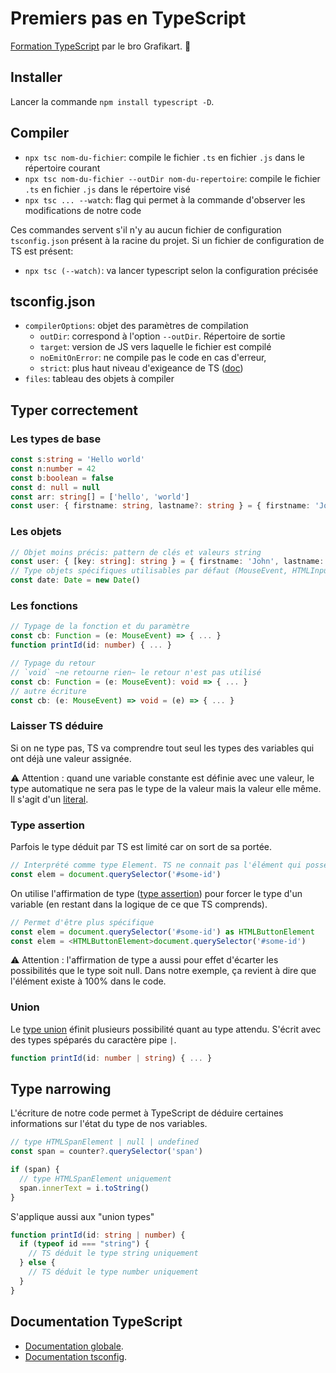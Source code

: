# Premiers pas en TypeScript

[Formation TypeScript](https://grafikart.fr/formations/typescript) par le bro Grafikart. 💜

## Installer

Lancer la commande `npm install typescript -D`.

## Compiler

- `npx tsc nom-du-fichier`: compile le fichier `.ts` en fichier `.js` dans le répertoire courant
- `npx tsc nom-du-fichier --outDir nom-du-repertoire`: compile le fichier `.ts` en fichier `.js` dans le répertoire visé
- `npx tsc ... --watch`: flag qui permet à la commande d'observer les modifications de notre code

Ces commandes servent s'il n'y au aucun fichier de configuration `tsconfig.json` présent à la racine du projet. Si un fichier de configuration de TS est présent:

- `npx tsc (--watch)`: va lancer typescript selon la configuration précisée

## tsconfig.json

- `compilerOptions`: objet des paramètres de compilation
  - `outDir`: correspond à l'option `--outDir`. Répertoire de sortie
  - `target`: version de JS vers laquelle le fichier est compilé
  - `noEmitOnError`: ne compile pas le code en cas d'erreur,
  - `strict`: plus haut niveau d'exigeance de TS ([doc](https://www.typescriptlang.org/tsconfig#strict))
- `files`: tableau des objets à compiler

## Typer correctement

### Les types de base

```typescript
const s:string = 'Hello world'
const n:number = 42
const b:boolean = false
const d: null = null
const arr: string[] = ['hello', 'world']
const user: { firstname: string, lastname?: string } = { firstname: 'John', lastname: 'Doe (optionnel)' }
```

### Les objets

```typescript
// Objet moins précis: pattern de clés et valeurs string
const user: { [key: string]: string } = { firstname: 'John', lastname: 'Doe (optionnel)' }
// Type objets spécifiques utilisables par défaut (MouseEvent, HTMLInputElement, ...)
const date: Date = new Date()
```

### Les fonctions

```typescript
// Typage de la fonction et du paramètre
const cb: Function = (e: MouseEvent) => { ... }
function printId(id: number) { ... }

// Typage du retour
// `void` ~ne retourne rien~ le retour n'est pas utilisé
const cb: Function = (e: MouseEvent): void => { ... }
// autre écriture
const cb: (e: MouseEvent) => void = (e) => { ... }
```

### Laisser TS déduire

Si on ne type pas, TS va comprendre tout seul les types des variables qui ont déjà une valeur assignée.

⚠️ Attention : quand une variable constante est définie avec une valeur, le type automatique ne sera pas le type de la valeur mais la valeur elle même. Il s'agit d'un [literal](https://www.typescriptlang.org/docs/handbook/2/everyday-types.html#literal-types).

### Type assertion

Parfois le type déduit par TS est limité car on sort de sa portée.

```typescript
// Interprété comme type Element. TS ne connait pas l'élément qui possède cet Id
const elem = document.querySelector('#some-id')
```

On utilise l'affirmation de type ([type assertion](https://www.typescriptlang.org/docs/handbook/2/everyday-types.html#type-assertions)) pour forcer le type d'un variable (en restant dans la logique de ce que TS comprends).

```typescript
// Permet d'être plus spécifique
const elem = document.querySelector('#some-id') as HTMLButtonElement
const elem = <HTMLButtonElement>document.querySelector('#some-id')
```

⚠️ Attention : l'affirmation de type a aussi pour effet d'écarter les possibilités que le type soit null. Dans notre exemple, ça revient à dire que l'élément existe à 100% dans le code.

### Union

Le [type union](https://www.typescriptlang.org/docs/handbook/2/everyday-types.html#type-assertions) éfinit plusieurs possibilité quant au type attendu. S'écrit avec des types spéparés du caractère pipe `|`.

```typescript
function printId(id: number | string) { ... }
```

## Type narrowing

L'écriture de notre code permet à TypeScript de déduire certaines informations sur l'état du type de nos variables.

```typescript
// type HTMLSpanElement | null | undefined
const span = counter?.querySelector('span')

if (span) {
  // type HTMLSpanElement uniquement
  span.innerText = i.toString()
}
```

S'applique aussi aux "union types"

```typescript
function printId(id: string | number) {
  if (typeof id === "string") {
    // TS déduit le type string uniquement
  } else {
    // TS déduit le type number uniquement
  }
}
```

## Documentation TypeScript

- [Documentation globale](https://www.typescriptlang.org/docs/).
- [Documentation tsconfig](https://www.typescriptlang.org/tsconfig).
